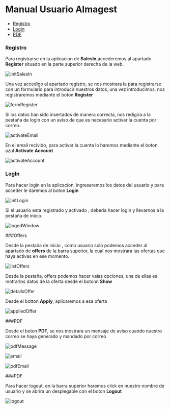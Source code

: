 


<a name="top"></a>
# Manual Usuario Almagest

* [Registro](#register)
* [Login](#login)
* [PDF](#PDF)


<a name="register"></a>

### Registro

Para registrarse en la aplicacion de **SalesIn**,accederemos al apartado **Register** situado en la parte superior derecha de la web.

![initSalesIn]()

Una vez accedigo al apartado registro, se nos mostrara la para registrarse con un formulario para introducir nuestros datos, una vez introducimos, nos registraremos mediante el boton **Register**

![formRegister]()

Si los datos han sido insertados de manera correcta, nos redigira a la pestaña de login con un aviso de que es necesario activar la cuenta por correo.

![activateEmail]()

En el email recivido, para activar la cuenta lo haremos mediante el boton azul **Activate** **Account**

![activateAccount]()


<a name="login"></a>

### LogIn

Para hacer login en la aplicacion, ingresaremos los datos del usuario y para acceder le daremos al boton **Login**

![initLogin]()


Si el usuario esta registrado y activado , deberia hacer login y llevarnos a la pestaña de inicio.

![logedWindow]()


<a name="Offers"></a>


###Offers

Desde la pestaña de inicio , como usuario solo podemos acceder al apartado de **offers** de la barra superior, la cual nos mostrara las ofertas que haya activas en ese momento.

![listOffers]()


Desde la pestaña, offers podemos hacer vaias opciones, una de ellas es motrarlos datos de la oferta desde el botonn **Show**

![detailsOffer]()


Desde el botton **Apply**, aplicaremos a esa oferta

![appliedOffer]()


<a name="PDF"></a>

###PDF

Desde el boton **PDF**, se nos mostrara un mensaje de aviso cuando nuestro correo se haya generado y mandado por correo

![pdfMessage]()

![email]()

![pdfEmail]()


<a name="Logout"></a>

###PDF

Para hacer logout, en la barra superior haremos click en nuestro nombre de usuario y se abrira un desplegable con el boton **Logout**

![logout]()















